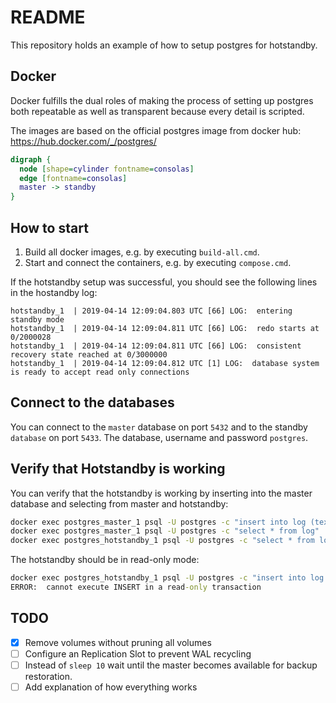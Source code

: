 # README
This repository holds an example of how to setup postgres for hotstandby.

## Docker
Docker fulfills the dual roles of making the process of setting up postgres both repeatable as well as transparent because every detail is scripted.

The images are based on the official postgres image from docker hub:
https://hub.docker.com/_/postgres/

```dot
digraph {
  node [shape=cylinder fontname=consolas]
  edge [fontname=consolas]
  master -> standby
}
```

## How to start
1. Build all docker images, e.g. by executing `build-all.cmd`.
2. Start and connect the containers, e.g. by executing `compose.cmd`.

If the hotstandby setup was successful, you should see the following lines in the hostandby log:
```
hotstandby_1  | 2019-04-14 12:09:04.803 UTC [66] LOG:  entering standby mode
hotstandby_1  | 2019-04-14 12:09:04.811 UTC [66] LOG:  redo starts at 0/2000028
hotstandby_1  | 2019-04-14 12:09:04.811 UTC [66] LOG:  consistent recovery state reached at 0/3000000
hotstandby_1  | 2019-04-14 12:09:04.812 UTC [1] LOG:  database system is ready to accept read only connections
```

## Connect to the databases
You can connect to the `master` database on port `5432` and to the standby `database` on port `5433`.
The database, username and password `postgres`.

## Verify that Hotstandby is working
You can verify that the hotstandby is working by inserting into the master database and selecting from master and hotstandby:

```bat
docker exec postgres_master_1 psql -U postgres -c "insert into log (text) values ('this is a test')"
docker exec postgres_master_1 psql -U postgres -c "select * from log"
docker exec postgres_hotstandby_1 psql -U postgres -c "select * from log"
```

The hotstandby should be in read-only mode:
```bat
docker exec postgres_hotstandby_1 psql -U postgres -c "insert into log (text) values ('this is a test')"
ERROR:  cannot execute INSERT in a read-only transaction
```

## TODO
- [x] Remove volumes without pruning all volumes
- [ ] Configure an Replication Slot to prevent WAL recycling
- [ ] Instead of `sleep 10` wait until the master becomes available for backup restoration.
- [ ] Add explanation of how everything works
